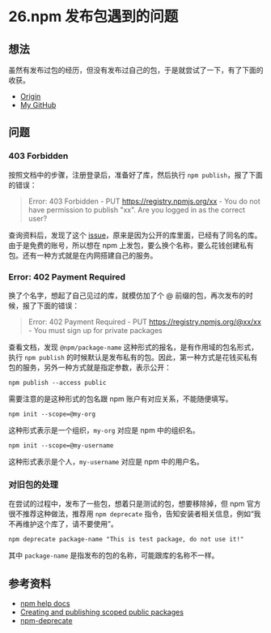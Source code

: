 # 26.npm 发布包遇到的问题
## <a name="situation"></a> 想法
虽然有发布过包的经历，但没有发布过自己的包，于是就尝试了一下，有了下面的收获。


- [Origin][url-origin]
- [My GitHub][url-my-github]

## 问题
### 403 Forbidden
按照文档中的步骤，注册登录后，准备好了库，然后执行 `npm publish`，报了下面的错误：
> Error: 403 Forbidden - PUT https://registry.npmjs.org/xx - You do not have permission to publish "xx". Are you logged in as the correct user?

查询资料后，发现了这个 [issue][url-npm-issue]，原来是因为公开的库里面，已经有了同名的库。由于是免费的账号，所以想在 npm 上发包，要么换个名称，要么花钱创建私有包。还有一种方式就是在内网搭建自己的服务。

### Error: 402 Payment Required
换了个名字，想起了自己见过的库，就模仿加了个 @ 前缀的包，再次发布的时候，报了下面的错误：
>  Error: 402 Payment Required - PUT https://registry.npmjs.org/@xx/xx - You must sign up for private packages

查看文档，发现 `@npm/package-name` 这种形式的报名，是有作用域的包名形式，执行 `npm publish` 的时候默认是发布私有的包。因此，第一种方式是花钱买私有包的服务，另外一种方式就是指定参数，表示公开：
```shell
npm publish --access public
```
需要注意的是这种形式的包名跟 npm 账户有对应关系，不能随便填写。
```shell
npm init --scope=@my-org
```
这种形式表示是一个组织，`my-org` 对应是 npm 中的组织名。
```shell
npm init --scope=@my-username
```
这种形式表示是个人，`my-username` 对应是 npm 中的用户名。

### 对旧包的处理
在尝试的过程中，发布了一些包，想着只是测试的包，想要移除掉，但 npm 官方很不推荐这种做法，推荐用 `npm deprecate` 指令，告知安装者相关信息，例如“我不再维护这个库了，请不要使用”。
```
npm deprecate package-name "This is test package, do not use it!"
```
其中 `package-name` 是指发布的包的名称，可能跟库的名称不一样。

## 参考资料
- [npm help docs][url-npm-docs]
- [Creating and publishing scoped public packages][url-npm-scoped-publish]
- [npm-deprecate][url-npm-deprecate]

[url-repository-images]:https://xxholic.github.io/segment/images

[url-npm-issue]:https://github.com/npm/npm/issues/8561
[url-npm-scoped-publish]:https://docs.npmjs.com/creating-and-publishing-scoped-public-packages
[url-npm-docs]:https://docs.npmjs.com/
[url-npm-deprecate]:https://docs.npmjs.com/cli/deprecate







[url-origin]:https://github.com/XXHolic/segment/issues/28
[url-my-github]:https://github.com/XXHolic